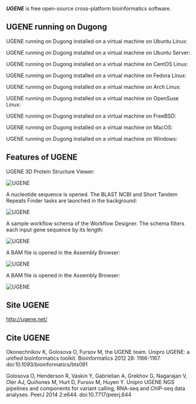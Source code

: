 ***UGENE*** is free open-source cross-platform bioinformatics software.

## UGENE running on Dugong

UGENE running on Dugong installed on a virtual machine on Ubuntu Linux:

UGENE running on Dugong installed on a virtual machine on Ubuntu Server:

UGENE running on Dugong installed on a virtual machine on CentOS Linux:

UGENE running on Dugong installed on a virtual machine on Fedora Linux:

UGENE running on Dugong installed on a virtual machine on Arch Linux:

UGENE running on Dugong installed on a virtual machine on OpenSuse Linux:

UGENE running on Dugong installed on a virtual machine on FreeBSD:

UGENE running on Dugong installed on a virtual machine on MacOS:

UGENE running on Dugong installed on a virtual machine on Windows:


## Features of UGENE

UGENE 3D Protein Structure Viewer:

![UGENE](http://ugene.net/wp-content/themes/Ugene/gallery/images/3dstruct.png)

A nucleotide sequence is opened. The BLAST NCBI and Short Tandem Repeats Finder tasks are launched in the background:

![UGENE](http://ugene.net/wp-content/themes/Ugene/gallery/images/project_and_sequence_view.png)

A sample workflow schema of the Workflow Designer. The schema filters each input gene sequence by its length:

![UGENE](http://ugene.net/wp-content/themes/Ugene/gallery/images/wd_filter_by_length.png)

A BAM file is opened in the Assembly Browser:

![UGENE](http://ugene.net/wp-content/themes/Ugene/gallery/images/wd_filter_by_length.png)

A BAM file is opened in the Assembly Browser:

![UGENE](http://ugene.net/wp-content/themes/Ugene/gallery/images/ass_br_diff_mode.png)

## Site UGENE

http://ugene.net/

## Cite UGENE

Okonechnikov K, Golosova O, Fursov M, the UGENE team. Unipro UGENE: a unified bioinformatics toolkit. Bioinformatics 2012 28: 1166-1167. doi:10.1093/bioinformatics/bts091

Golosova O, Henderson R, Vaskin Y, Gabrielian A, Grekhov G, Nagarajan V, Oler AJ, Quiñones M, Hurt D, Fursov M, Huyen Y. Unipro UGENE NGS pipelines and components for variant calling, RNA-seq and ChIP-seq data analyses. PeerJ 2014 2:e644. doi:10.7717/peerj.644
